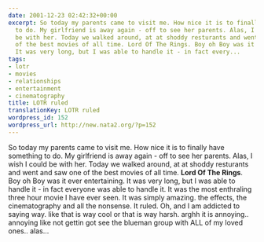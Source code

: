 ```yaml
---
date: 2001-12-23 02:42:32+00:00
excerpt: So today my parents came to visit me. How nice it is to finally have something
  to do. My girlfriend is away again - off to see her parents. Alas, I wish I could
  be with her. Today we walked around, at at shoddy resturants and went and saw one
  of the best movies of all time. Lord Of The Rings. Boy oh Boy was it ever entertaining.
  It was very long, but I was able to handle it - in fact every...
tags:
- lotr
- movies
- relationships
- entertainment
- cinematography
title: LOTR ruled
translationKey: LOTR ruled
wordpress_id: 152
wordpress_url: http://new.nata2.org/?p=152
---
```


So today my parents came to visit me. How nice it is to finally have something to do. My girlfriend is away again - off to see her parents. Alas, I wish I could be with her. Today we walked around, at at shoddy resturants and went and saw one of the best movies of all time. <b>Lord Of The Rings</b>. Boy oh Boy was it ever entertaining. It was very long, but I was able to handle it - in fact everyone was able to handle it. It was the most enthraling three hour movie I have ever seen. It was simply amazing. the effects, the cinematography and all the nonsense. It ruled. Oh, and I am addicted to saying way. like that is way cool or that is way harsh. arghh it is annoying.. annoying like not gettin got see the blueman group with ALL of my loved ones.. alas...